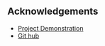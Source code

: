 ## Acknowledgements

 - [Project Demonstration](https://youtu.be/uDg8hWS_5Do)
 - [Git hub](https://github.com/IBM-EPBL/IBM-Project-37332-1660304391)
